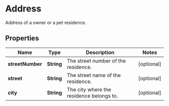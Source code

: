 

# Address

Address of a owner or a pet residence.

## Properties

| Name | Type | Description | Notes |
|------------ | ------------- | ------------- | -------------|
|**streetNumber** | **String** | The street number of the residence. |  [optional] |
|**street** | **String** | The street name of the residence. |  [optional] |
|**city** | **String** | The city where the residence belongs to. |  [optional] |



